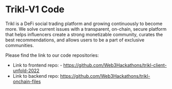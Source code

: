 # Trikl-V1 Code

Trikl is a DeFi social trading platform and growing continuously to become more. We solve current issues with a transparent, on-chain, secure platform that helps influencers create a strong monetizable community, curates the best recommendations, and allows users to be a part of exclusive communities.

Please find the link to our code repositories: 

- Link to frontend repo: - https://github.com/Web3Hackathons/trikl-client-unfold-2022
- Link to backend repo: https://github.com/Web3Hackathons/trikl-onchain-files

